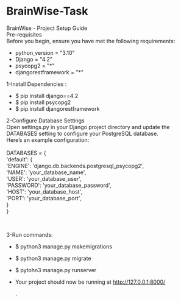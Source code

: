 # BrainWise-Task

BrainWise - Project Setup Guide<br/>
Pre-requisites<br/>
Before you begin, ensure you have met the following requirements:
- python_version = "3.10"
- Django = "4.2"
- psycopg2 = "*"
- djangorestframework = "*"
  
1-Install Dependencies :<br/>
- $ pip install django==4.2
- $ pip install psycopg2
- $ pip install djangorestframework


2-Configure Database Settings <br/>
Open settings.py in your Django project directory and update the DATABASES setting to configure your PostgreSQL database. <br/>
Here’s an example configuration:
<br/><br/>
DATABASES = {<br/>
    'default': {<br/>
        'ENGINE': 'django.db.backends.postgresql_psycopg2',<br/>
        'NAME': 'your_database_name',<br/>
        'USER': 'your_database_user',<br/>
        'PASSWORD': 'your_database_password',<br/>
        'HOST': 'your_database_host',<br/>
        'PORT': 'your_database_port',<br/>
    }<br/>
}<br/>

<br/>

3-Run commands:<br/>
- $ python3 manage.py makemigrations
- $ python3 manage.py migrate
- $ pytohn3 manage.py runserver
- Your project should now be running at http://127.0.0.1:8000/

  .


